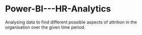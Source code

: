 # Power-BI---HR-Analytics

Analysing data to find different possible aspects of attrition in the organisation over the given time period.
